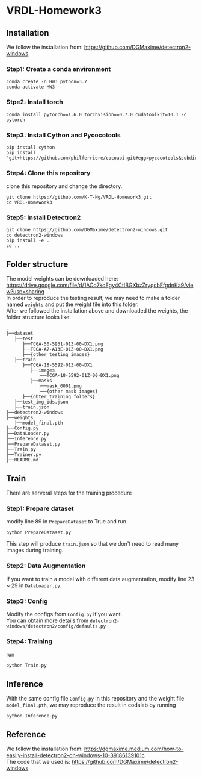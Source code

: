 # VRDL-Homework3

## Installation
We follow the installation from: https://github.com/DGMaxime/detectron2-windows </br>
### Step1: Create a conda environment
```
conda create -n HW3 python=3.7
conda activate HW3
```
### Stpe2: Install torch
```
conda install pytorch==1.6.0 torchvision==0.7.0 cudatoolkit=10.1 -c pytorch
```

### Step3: Install Cython and Pycocotools
```
pip install cython
pip install "git+https://github.com/philferriere/cocoapi.git#egg=pycocotools&subdirectory=PythonAPI"
```

### Step4: Clone this repository
clone this repository and change the directory.
```
git clone https://github.com/K-T-Ng/VRDL-Homework3.git
cd VRDL-Homework3
```
### Step5: Install Detectron2
```
git clone https://github.com/DGMaxime/detectron2-windows.git
cd detectron2-windows
pip install -e .
cd ..
```

## Folder structure
The model weights can be downloaded here: https://drive.google.com/file/d/1ACo7koEgy4CtIBGXbzZryqcbFfgdnKa9/view?usp=sharing </br>
In order to reproduce the testing result, we may need to make a folder named ```weights``` and put the weight file into this folder. </br>
After we followed the installation above and downloaded the weights, the folder structure looks like: </br>

    .
    ├──dataset
       ├──test
          ├──TCGA-50-5931-01Z-00-DX1.png
          ├──TCGA-A7-A13E-01Z-00-DX1.png
          ├──{other testing images}
       ├──train
          ├──TCGA-18-5592-01Z-00-DX1
             ├──images
                ├──TCGA-18-5592-01Z-00-DX1.png
             ├──masks
                ├──mask_0001.png
                ├──{other mask images}
          ├──{ohter training folders}
       ├──test_img_ids.json  
       ├──train.json
    ├──detectron2-windows
    ├──weights
       ├──model_final.pth
    ├──Config.py
    ├──DataLoader.py
    ├──Inference.py
    ├──PrepareDataset.py
    ├──Train.py
    ├──Trainer.py
    ├──README.md

## Train
There are serveral steps for the training procedure </br>
### Step1: Prepare dataset
modify line 89 in ```PrepareDataset``` to True and run
```
python PrepareDataset.py
```
This step will produce ```train.json``` so that we don't need to read many images during training.</br>

### Step2: Data Augmentation
If you want to train a model with different data augmentation, modify line 23 ~ 29 in ```DataLoader.py```.

### Step3: Config
Modify the configs from ```Config.py``` if you want.</br>
You can obtain more details from ```detectron2-windows/detectron2/config/defaults.py```

### Step4: Training
run
```
python Train.py
```

## Inference
With the same config file ```Config.py``` in this repository and the weight file ```model_final.pth```, we may reproduce the result in codalab by running
```
python Inference.py
```

## Reference
We follow the installation from: https://dgmaxime.medium.com/how-to-easily-install-detectron2-on-windows-10-39186139101c </br>
The code that we used is: https://github.com/DGMaxime/detectron2-windows
